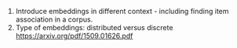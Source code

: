1. Introduce embeddings in different context - including finding item association in a corpus.
2. Type of embeddings: distributed versus discrete 
https://arxiv.org/pdf/1509.01626.pdf

